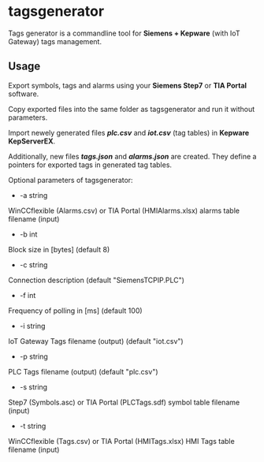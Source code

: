 # tagsgenerator
Tags generator is a commandline tool for **Siemens + Kepware** (with IoT Gateway) tags management.
## Usage
Export symbols, tags and alarms using your **Siemens Step7** or **TIA Portal** software.

Copy exported files into the same folder as tagsgenerator and run it without parameters.

Import newely generated files **_plc.csv_** and **_iot.csv_** (tag tables) in **Kepware KepServerEX**.


Additionally, new files **_tags.json_** and **_alarms.json_** are created. They define a pointers for exported tags in generated tag tables.

Optional parameters of tagsgenerator:
* -a string

WinCCflexible (Alarms.csv) or TIA Portal (HMIAlarms.xlsx) alarms table filename (input)

* -b int

Block size in [bytes] (default 8)

* -c string

Connection description (default "SiemensTCPIP.PLC")

* -f int

Frequency of polling in [ms] (default 100)

* -i string

IoT Gateway Tags filename (output) (default "iot.csv")

* -p string

PLC Tags filename (output) (default "plc.csv")

* -s string

Step7 (Symbols.asc) or TIA Portal (PLCTags.sdf) symbol table filename (input)

* -t string

WinCCflexible (Tags.csv) or TIA Portal (HMITags.xlsx) HMI Tags table filename (input)
